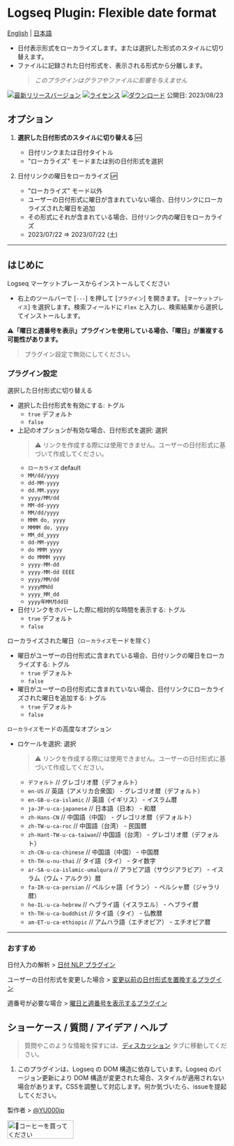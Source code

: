# Logseq Plugin: Flexible date format

[English](https://github.com/YU000jp/logseq-plugin-flex-date-format) | [日本語](https://github.com/YU000jp/logseq-plugin-flex-date-format/blob/main/readme.ja.md)

- 日付表示形式をローカライズします。または選択した形式のスタイルに切り替えます。
- ファイルに記録された日付形式を、表示される形式から分離します。
   > *このプラグインはグラフやファイルに影響を与えません*

[![最新リリースバージョン](https://img.shields.io/github/v/release/YU000jp/logseq-plugin-flex-date-format)](https://github.com/YU000jp/logseq-plugin-flex-date-format/releases)
[![ライセンス](https://img.shields.io/github/license/YU000jp/logseq-plugin-flex-date-format?color=blue)](https://github.com/YU000jp/logseq-plugin-flex-date-format/LICENSE)
[![ダウンロード](https://img.shields.io/github/downloads/YU000jp/logseq-plugin-flex-date-format/total.svg)](https://github.com/YU000jp/logseq-plugin-flex-date-format/releases)
 公開日: 2023/08/23

## オプション

1. **選択した日付形式のスタイルに切り替える** 🆕
   - 日付リンクまたは日付タイトル
   - "ローカライズ" モードまたは別の日付形式を選択

1. 日付リンクの曜日をローカライズ 🆙
   - "ローカライズ" モード以外
   - ユーザーの日付形式に曜日が含まれていない場合、日付リンクにローカライズされた曜日を追加
   - その形式にそれが含まれている場合、日付リンク内の曜日をローカライズ
   - 2023/07/22 => 2023/07/22 (土)

---

## はじめに

Logseq マーケットプレースからインストールしてください

  - 右上のツールバーで [`---`] を押して [`プラグイン`] を開きます。 [`マーケットプレイス`] を選択します。検索フィールドに `Flex` と入力し、検索結果から選択してインストールします。

**⚠️「曜日と週番号を表示」プラグインを使用している場合、「曜日」が重複する可能性があります。**

  > プラグイン設定で無効にしてください。

### プラグイン設定

選択した日付形式に切り替える
  - 選択した日付形式を有効にする: トグル
    - `true` デフォルト
    - `false`
  - 上記のオプションが有効な場合、日付形式を選択: 選択
    > ⚠️ リンクを作成する際には使用できません。ユーザーの日付形式に基づいて作成してください。
    - `ローカライズ` default
    - `MM/dd/yyyy`
    - `dd-MM-yyyy`
    - `dd.MM.yyyy`
    - `yyyy/MM/dd`
    - `MM-dd-yyyy`
    - `MM/dd/yyyy`
    - `MMM do, yyyy`
    - `MMMM do, yyyy`
    - `MM_dd_yyyy`
    - `dd-MM-yyyy`
    - `do MMM yyyy`
    - `do MMMM yyyy`
    - `yyyy-MM-dd`
    - `yyyy-MM-dd EEEE`
    - `yyyy/MM/dd`
    - `yyyyMMdd`
    - `yyyy_MM_dd`
    - `yyyy年MM月dd日`
  - 日付リンクをホバーした際に相対的な時間を表示する: トグル
    - `true` デフォルト
    - `false`

ローカライズされた曜日（`ローカライズ`モードを除く）
  - 曜日がユーザーの日付形式に含まれている場合、日付リンクの曜日をローカライズする: トグル
    - `true` デフォルト
    - `false`
  - 曜日がユーザーの日付形式に含まれていない場合、日付リンクにローカライズされた曜日を追加する: トグル
    - `true` デフォルト
    - `false`

`ローカライズ`モードの高度なオプション
  - ロケールを選択: 選択
    > ⚠️ リンクを作成する際には使用できません。ユーザーの日付形式に基づいて作成してください。
    - `デフォルト`              // グレゴリオ暦（デフォルト）
    - `en-US`                // 英語（アメリカ合衆国） - グレゴリオ暦（デフォルト）
    - `en-GB-u-ca-islamic`   // 英語（イギリス） - イスラム暦
    - `ja-JP-u-ca-japanese`   // 日本語（日本） - 和暦
    - `zh-Hans-CN`            // 中国語（中国） - グレゴリオ暦（デフォルト）
    - `zh-TW-u-ca-roc`        // 中国語（台湾） - 民国暦
    - `zh-Hant-TW-u-ca-taiwan`// 中国語（台湾） - グレゴリオ暦（デフォルト）
    - `zh-CN-u-ca-chinese`    // 中国語（中国） - 中国暦
    - `th-TH-u-nu-thai`       // タイ語（タイ） - タイ数字
    - `ar-SA-u-ca-islamic-umalqura`   // アラビア語（サウジアラビア） - イスラム（ウム・アルクラ）暦
    - `fa-IR-u-ca-persian`    // ペルシャ語（イラン） - ペルシャ暦（ジャラリ暦）
    - `he-IL-u-ca-hebrew`     // ヘブライ語（イスラエル） - ヘブライ暦
    - `th-TH-u-ca-buddhist`   // タイ語（タイ） - 仏教暦
    - `am-ET-u-ca-ethiopic`   // アムハラ語（エチオピア） - エチオピア暦

---

### おすすめ

日付入力の解析 > [日付 NLP プラグイン](https://github.com/hkgnp/logseq-datenlp-plugin)

ユーザーの日付形式を変更した場合 > [変更以前の日付形式を置換するプラグイン](https://github.com/YU000jp/logseq-plugin-legacy-date-format)

週番号が必要な場合 > [曜日と週番号を表示するプラグイン](https://github.com/YU000jp/logseq-plugin-show-weekday-and-week-number/)

## ショーケース / 質問 / アイデア / ヘルプ

> 質問やこのような情報を探すには、[ディスカッション](https://github.com/YU000jp/logseq-plugin-flex-date-format/discussions) タブに移動してください。

1. このプラグインは、Logseq の DOM 構造に依存しています。Logseq のバージョン更新により DOM 構造が変更された場合、スタイルが適用されない場合があります。CSSを調整して対応します。何か気づいたら、issueを提起してください。

製作者 > [@YU000jp](https://github.com/YU000jp)

<a href="https://www.buymeacoffee.com/yu000japan" target="_blank"><img src="https://cdn.buymeacoffee.com/buttons/v2/default-violet.png" alt="🍌コーヒーを買ってください" style="height: 42px;width: 152px" ></a>
